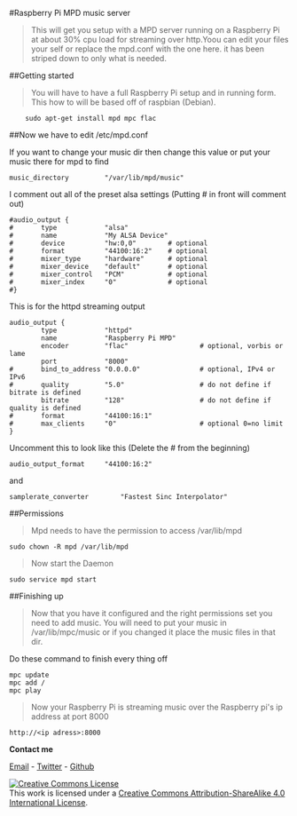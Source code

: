 #Raspberry Pi MPD music server
>This will get you setup with a MPD server running on a Raspberry Pi at about 30% cpu load for streaming over http.Yoou can edit your files your self or replace the mpd.conf with the one here. it has been striped down to only what is needed.

##Getting started
>You will have to have a full Raspberry Pi setup and in running form. This how to will be based off of raspbian (Debian).
        
        sudo apt-get install mpd mpc flac
        
##Now we have to edit /etc/mpd.conf

If you want to change your music dir then change this value or put your music there for mpd to find

    music_directory 		"/var/lib/mpd/music"

I comment out all of the preset alsa settings (Putting # in front will comment out)

    #audio_output {
    #       type            "alsa"
    #       name            "My ALSA Device"
    #       device          "hw:0,0"        # optional
    #       format          "44100:16:2"    # optional
    #       mixer_type      "hardware"      # optional
    #       mixer_device    "default"       # optional
    #       mixer_control   "PCM"           # optional
    #       mixer_index     "0"             # optional
    #}

This is for the httpd streaming output

    audio_output {
            type            "httpd"
            name            "Raspberry Pi MPD"
            encoder         "flac"                  # optional, vorbis or lame
            port            "8000"
    #       bind_to_address "0.0.0.0"               # optional, IPv4 or IPv6
    #       quality         "5.0"                   # do not define if bitrate is defined
            bitrate         "128"                   # do not define if quality is defined
    #       format          "44100:16:1"
    #       max_clients     "0"                     # optional 0=no limit
    }
    
Uncomment this to look like this (Delete the # from the beginning)
   
    audio_output_format		"44100:16:2"

and

    samplerate_converter		"Fastest Sinc Interpolator"

##Permissions

>Mpd needs to have the permission to access /var/lib/mpd

    sudo chown -R mpd /var/lib/mpd

>Now start the Daemon

    sudo service mpd start

    
##Finishing up

>Now that you have it configured and the right permissions set you need to add music. You will need to put your music in /var/lib/mpc/music or if you changed it place the music files in that dir.

Do these command to finish every thing off

    mpc update
    mpc add /
    mpc play
    
>Now your Raspberry Pi is streaming music over the Raspberry pi's ip address at port 8000
    
    http://<ip adress>:8000

**Contact me**

[Email](mailto:badtoyz@gmail.com) - [Twitter](https://twitter.com/badtoyz) - [Github](https://github.com/badtoyz)

<a rel="license" href="http://creativecommons.org/licenses/by-sa/4.0/"><img alt="Creative Commons License" style="border-width:0" src="http://i.creativecommons.org/l/by-sa/4.0/88x31.png" /></a><br />This work is licensed under a <a rel="license" href="http://creativecommons.org/licenses/by-sa/4.0/">Creative Commons Attribution-ShareAlike 4.0 International License</a>.